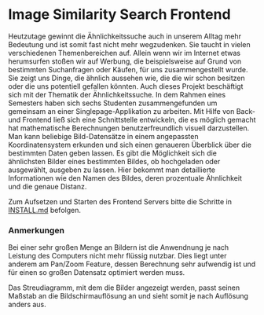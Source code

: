 # Image Similarity Search Frontend

Heutzutage gewinnt die Ähnlichkeitssuche auch in unserem Alltag mehr Bedeutung und ist somit fast nicht mehr wegzudenken.
Sie taucht in vielen verschiedenen Themenbereichen auf. Allein wenn wir im Internet etwas herumsurfen stoßen wir auf Werbung, die beispielsweise auf Grund von bestimmten Suchanfragen oder Käufen, für uns zusammengestellt wurde. Sie zeigt uns Dinge, die ähnlich aussehen wie, die die wir schon besitzen oder die uns potentiell gefallen könnten.
Auch dieses Projekt beschäftigt sich mit der Thematik der Ähnlichkeitssuche.
In dem Rahmen eines Semesters haben sich sechs Studenten zusammengefunden um gemeinsam an einer Singlepage-Applikation zu arbeiten.
Mit Hilfe von Back- und Frontend ließ sich eine Schnittstelle entwickeln, die es möglich gemacht hat mathematische Berechnungen benutzerfreundlich visuell darzustellen.
Man kann beliebige Bild-Datensätze in einem angepassten Koordinatensystem erkunden und sich einen genaueren Überblick über die bestimmten Daten geben lassen.
Es gibt die Möglichkeit sich die ähnlichsten Bilder eines bestimmten Bildes, ob hochgeladen oder ausgewählt, ausgeben zu lassen. Hier bekommt man detaillierte Informationen wie den Namen des Bildes, deren prozentuale Ähnlichkeit und die genaue Distanz.

Zum Aufsetzen und Starten des Frontend Servers bitte die Schritte in [INSTALL.md](INSTALL.md) befolgen.

### Anmerkungen

Bei einer sehr großen Menge an Bildern ist die Anwendnung je nach Leistung des Computers nicht mehr flüssig nutzbar. Dies liegt unter anderem am Pan/Zoom Feature, dessen Berechnung sehr aufwendig ist und für einen so großen Datensatz optimiert werden muss.

Das Streudiagramm, mit dem die Bilder angezeigt werden, passt seinen Maßstab an die Bildschirmauflösung an und sieht somit je nach Auflösung anders aus.
